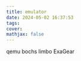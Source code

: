 ```yaml
---
title: emulator
date: 2024-05-02 16:37:53
tags: 
cover: 
mathjax: false
---
```



<!-- more -->

qemu
bochs
limbo
ExaGear